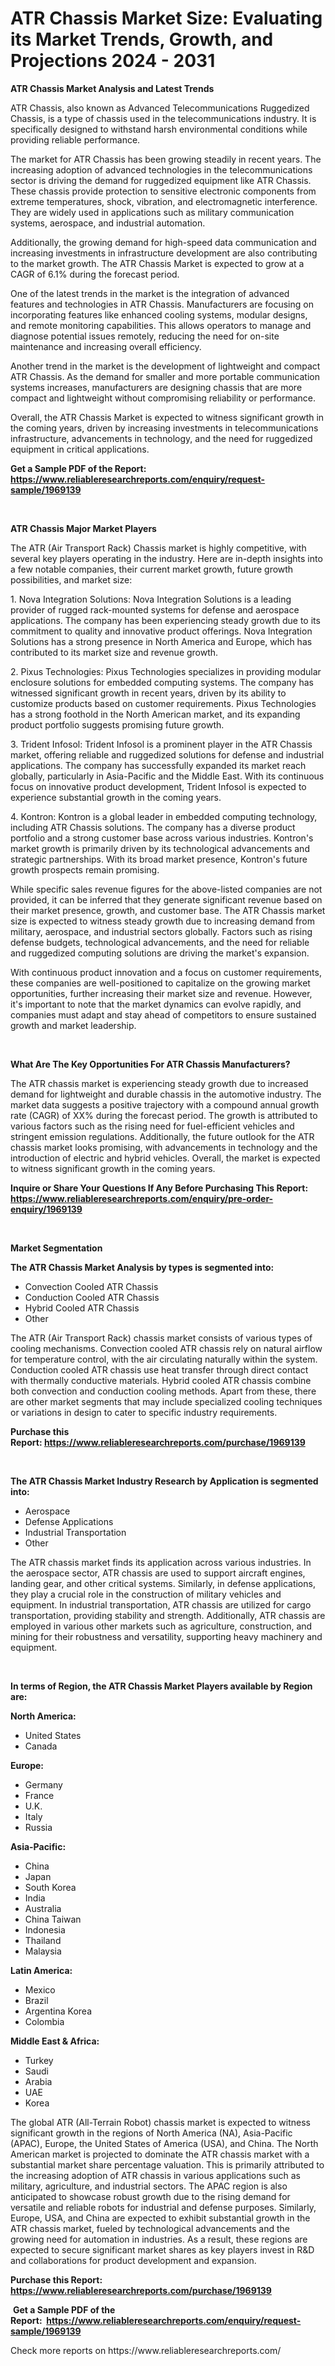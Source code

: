 <p><h1>ATR Chassis Market Size: Evaluating its Market Trends, Growth, and Projections 2024 - 2031</h1></p><p><strong>ATR Chassis Market Analysis and Latest Trends</strong></p>
<p><p>ATR Chassis, also known as Advanced Telecommunications Ruggedized Chassis, is a type of chassis used in the telecommunications industry. It is specifically designed to withstand harsh environmental conditions while providing reliable performance.</p><p>The market for ATR Chassis has been growing steadily in recent years. The increasing adoption of advanced technologies in the telecommunications sector is driving the demand for ruggedized equipment like ATR Chassis. These chassis provide protection to sensitive electronic components from extreme temperatures, shock, vibration, and electromagnetic interference. They are widely used in applications such as military communication systems, aerospace, and industrial automation.</p><p>Additionally, the growing demand for high-speed data communication and increasing investments in infrastructure development are also contributing to the market growth. The ATR Chassis Market is expected to grow at a CAGR of 6.1% during the forecast period.</p><p>One of the latest trends in the market is the integration of advanced features and technologies in ATR Chassis. Manufacturers are focusing on incorporating features like enhanced cooling systems, modular designs, and remote monitoring capabilities. This allows operators to manage and diagnose potential issues remotely, reducing the need for on-site maintenance and increasing overall efficiency.</p><p>Another trend in the market is the development of lightweight and compact ATR Chassis. As the demand for smaller and more portable communication systems increases, manufacturers are designing chassis that are more compact and lightweight without compromising reliability or performance.</p><p>Overall, the ATR Chassis Market is expected to witness significant growth in the coming years, driven by increasing investments in telecommunications infrastructure, advancements in technology, and the need for ruggedized equipment in critical applications.</p></p>
<p><strong>Get a Sample PDF of the Report:&nbsp; <a href="https://www.reliableresearchreports.com/enquiry/request-sample/1969139">https://www.reliableresearchreports.com/enquiry/request-sample/1969139</a></strong></p>
<p>&nbsp;</p>
<p><strong>ATR Chassis Major Market Players</strong></p>
<p><p>The ATR (Air Transport Rack) Chassis market is highly competitive, with several key players operating in the industry. Here are in-depth insights into a few notable companies, their current market growth, future growth possibilities, and market size:</p><p>1. Nova Integration Solutions: Nova Integration Solutions is a leading provider of rugged rack-mounted systems for defense and aerospace applications. The company has been experiencing steady growth due to its commitment to quality and innovative product offerings. Nova Integration Solutions has a strong presence in North America and Europe, which has contributed to its market size and revenue growth.</p><p>2. Pixus Technologies: Pixus Technologies specializes in providing modular enclosure solutions for embedded computing systems. The company has witnessed significant growth in recent years, driven by its ability to customize products based on customer requirements. Pixus Technologies has a strong foothold in the North American market, and its expanding product portfolio suggests promising future growth.</p><p>3. Trident Infosol: Trident Infosol is a prominent player in the ATR Chassis market, offering reliable and ruggedized solutions for defense and industrial applications. The company has successfully expanded its market reach globally, particularly in Asia-Pacific and the Middle East. With its continuous focus on innovative product development, Trident Infosol is expected to experience substantial growth in the coming years.</p><p>4. Kontron: Kontron is a global leader in embedded computing technology, including ATR Chassis solutions. The company has a diverse product portfolio and a strong customer base across various industries. Kontron's market growth is primarily driven by its technological advancements and strategic partnerships. With its broad market presence, Kontron's future growth prospects remain promising.</p><p>While specific sales revenue figures for the above-listed companies are not provided, it can be inferred that they generate significant revenue based on their market presence, growth, and customer base. The ATR Chassis market size is expected to witness steady growth due to increasing demand from military, aerospace, and industrial sectors globally. Factors such as rising defense budgets, technological advancements, and the need for reliable and ruggedized computing solutions are driving the market's expansion.</p><p>With continuous product innovation and a focus on customer requirements, these companies are well-positioned to capitalize on the growing market opportunities, further increasing their market size and revenue. However, it's important to note that the market dynamics can evolve rapidly, and companies must adapt and stay ahead of competitors to ensure sustained growth and market leadership.</p></p>
<p>&nbsp;</p>
<p><strong>What Are The Key Opportunities For ATR Chassis Manufacturers?</strong></p>
<p><p>The ATR chassis market is experiencing steady growth due to increased demand for lightweight and durable chassis in the automotive industry. The market data suggests a positive trajectory with a compound annual growth rate (CAGR) of XX% during the forecast period. The growth is attributed to various factors such as the rising need for fuel-efficient vehicles and stringent emission regulations. Additionally, the future outlook for the ATR chassis market looks promising, with advancements in technology and the introduction of electric and hybrid vehicles. Overall, the market is expected to witness significant growth in the coming years.</p></p>
<p><strong>Inquire or Share Your Questions If Any Before Purchasing This Report: <a href="https://www.reliableresearchreports.com/enquiry/pre-order-enquiry/1969139">https://www.reliableresearchreports.com/enquiry/pre-order-enquiry/1969139</a></strong></p>
<p>&nbsp;</p>
<p><strong>Market Segmentation</strong></p>
<p><strong>The ATR Chassis Market Analysis by types is segmented into:</strong></p>
<p><ul><li>Convection Cooled ATR Chassis</li><li>Conduction Cooled ATR Chassis</li><li>Hybrid Cooled ATR Chassis</li><li>Other</li></ul></p>
<p><p>The ATR (Air Transport Rack) chassis market consists of various types of cooling mechanisms. Convection cooled ATR chassis rely on natural airflow for temperature control, with the air circulating naturally within the system. Conduction cooled ATR chassis use heat transfer through direct contact with thermally conductive materials. Hybrid cooled ATR chassis combine both convection and conduction cooling methods. Apart from these, there are other market segments that may include specialized cooling techniques or variations in design to cater to specific industry requirements.</p></p>
<p><strong>Purchase this Report:&nbsp;<a href="https://www.reliableresearchreports.com/purchase/1969139">https://www.reliableresearchreports.com/purchase/1969139</a></strong></p>
<p>&nbsp;</p>
<p><strong>The ATR Chassis Market Industry Research by Application is segmented into:</strong></p>
<p><ul><li>Aerospace</li><li>Defense Applications</li><li>Industrial Transportation</li><li>Other</li></ul></p>
<p><p>The ATR chassis market finds its application across various industries. In the aerospace sector, ATR chassis are used to support aircraft engines, landing gear, and other critical systems. Similarly, in defense applications, they play a crucial role in the construction of military vehicles and equipment. In industrial transportation, ATR chassis are utilized for cargo transportation, providing stability and strength. Additionally, ATR chassis are employed in various other markets such as agriculture, construction, and mining for their robustness and versatility, supporting heavy machinery and equipment.</p></p>
<p>&nbsp;</p>
<p><strong>In terms of Region, the ATR Chassis Market Players available by Region are:</strong></p>
<p>
    <p> <strong> North America: </strong>
        <ul>
            <li>United States</li>
            <li>Canada</li>
        </ul>
        </p> 
    <p> <strong> Europe: </strong>
        <ul>
            <li>Germany</li>
            <li>France</li>
            <li>U.K.</li>
            <li>Italy</li>
            <li>Russia</li>
        </ul>
        </p> 
    <p> <strong> Asia-Pacific: </strong>
        <ul>
            <li>China</li>
            <li>Japan</li>
            <li>South Korea</li>
            <li>India</li>
            <li>Australia</li>
            <li>China Taiwan</li>
            <li>Indonesia</li>
            <li>Thailand</li>
            <li>Malaysia</li>
        </ul>
        </p> 
    <p> <strong> Latin America: </strong>
        <ul>
            <li>Mexico</li>
            <li>Brazil</li>
            <li>Argentina Korea</li>
            <li>Colombia</li>
        </ul>
        </p> 
    <p> <strong> Middle East & Africa: </strong>
        <ul>
            <li>Turkey</li>
            <li>Saudi</li>
            <li>Arabia</li>
            <li>UAE</li>
            <li>Korea</li>
        </ul>
    </p>
    </p>
<p><p>The global ATR (All-Terrain Robot) chassis market is expected to witness significant growth in the regions of North America (NA), Asia-Pacific (APAC), Europe, the United States of America (USA), and China. The North American market is projected to dominate the ATR chassis market with a substantial market share percentage valuation. This is primarily attributed to the increasing adoption of ATR chassis in various applications such as military, agriculture, and industrial sectors. The APAC region is also anticipated to showcase robust growth due to the rising demand for versatile and reliable robots for industrial and defense purposes. Similarly, Europe, USA, and China are expected to exhibit substantial growth in the ATR chassis market, fueled by technological advancements and the growing need for automation in industries. As a result, these regions are expected to secure significant market shares as key players invest in R&D and collaborations for product development and expansion.</p></p>
<p><strong>Purchase this Report: <a href="https://www.reliableresearchreports.com/purchase/1969139">https://www.reliableresearchreports.com/purchase/1969139</a></strong></p>
<p>&nbsp;<strong>Get a Sample PDF of the Report:&nbsp;&nbsp;<a href="https://www.reliableresearchreports.com/enquiry/request-sample/1969139">https://www.reliableresearchreports.com/enquiry/request-sample/1969139</a></strong></p>
<p><strong></strong></p>
<p>Check more reports on https://www.reliableresearchreports.com/</p>